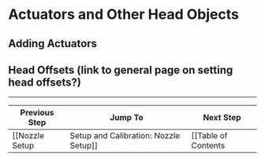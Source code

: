 # Actuators and Other Head Objects

## Adding Actuators
## Head Offsets (link to general page on setting head offsets?)

***

| Previous Step                 | Jump To                 | Next Step                                   |
| ----------------------------- | ----------------------- | ------------------------------------------- |
| [[Nozzle Setup|Setup and Calibration: Nozzle Setup]] | [[Table of Contents|Setup and Calibration]] | [[Bottom Camera Setup|Setup and Calibration: Bottom Camera Setup]] |